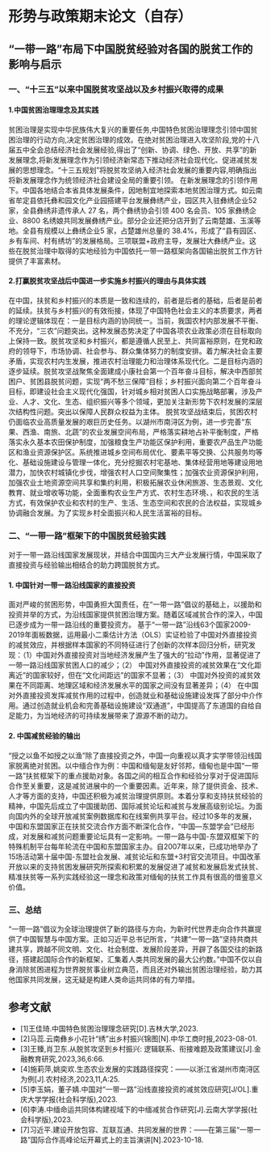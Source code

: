 # 形势与政策期末论文（自存）
## “一带一路”布局下中国脱贫经验对各国的脱贫工作的影响与启示
### 一、“十三五”以来中国脱贫攻坚战以及乡村振兴取得的成果
#### 1.中国贫困治理理念及其实践
贫困治理是实现中华民族伟大复兴的重要任务,中国特色贫困治理理念引领中国贫困治理的行动方向,决定贫困治理的成效。在绝对贫困治理进入攻坚阶段,党的十八届五中全会总结经济社会发展经验,得出了“创新、协调、绿色、开放、共享”的新发展理念,将新发展理念作为引领经济新常态下推动经济社会现代化、促进减贫发展的思想理念。“十三五规划”将脱贫攻坚纳入经济社会发展的重要内容,明确指出将新发展理念作为统领经济社会建设全局的重要引领。
在新发展理念的引领作用下。中国各地结合本省具体发展条件，因地制宜地探索本地贫困治理方式。如云南省牟定县依托彝和园文化产业园搭建平台发展彝绣产业，园区共入驻彝绣企业52家，全县彝绣非遗传承人 27 名，两个彝绣协会引领 400 名会员、105 家彝绣企业、8800 名绣娘共同发展彝绣产业。部分企业还把分店开到了云南楚雄、玉溪等地。全县有规模以上彝绣企业5 家，占楚雄州总量的 38.4%，形成了“县有园区、乡有车间、村有绣坊”的发展格局。三项联盟+政府主导，发展壮大彝绣产业。这些在脱贫治理中取得的实地经验为中国依托一带一路框架向各国输出脱贫工作方针提供了丰富素材。
#### 2.打赢脱贫攻坚战后中国进一步实施乡村振兴的理由与具体实践
在中国，扶贫和乡村振兴的本质是一致和连续的，前者是后者的基础，后者是前者的延续。扶贫与乡村振兴的有效衔接，体现了中国特色社会主义的本质要求，两者的理论逻辑体现在：一是目标内涵的协同统一。当前，我国农村内部发展不平衡、不充分，“三农”问题突出。这种发展态势决定了中国各项农业政策必须在目标取向上保持一致。脱贫攻坚和乡村振兴，都是遵循人民至上、共同富裕原则，在党和政府的领导下，市场协调、社会参与、群众集体努力的制度安排。着力解决社会主要矛盾，实现农村内生发展，推进农村治理能力和治理体系现代化。二是目标内涵的逐步延续。脱贫攻坚战聚焦全面建成小康社会第一个百年奋斗目标，解决中西部贫困户、贫困县脱贫问题，实现“两不愁三保障”目标；乡村振兴面向第二个百年奋斗目标，即建设社会主义现代化强国，针对城乡相对贫困人口实施战略部署，涉及产业、人才、文化、生态、组织振兴等多个领域，更加关注新形势下农村发展的深层次结构性问题。突出以保障人民群众权益为主体。
脱贫攻坚战结束后，贫困农村仍面临农业高质量发展的艰巨历史任务。以湖州市南浔区为例，进一步完善“东果、西渔、南旅、北蔬”的农业发展空间布局，严格落实耕地占补平衡制度，严格落实永久基本农田保护制度，加强粮食生产功能区保护利用，重要农产品生产功能区和渔业资源保护区。系统推进城乡空间布局优化、要素平等交换、公共服务均等化、基础设施建设与管理一体化，充分挖掘农村宅基地、集体经营用地等建设用地潜力，加快农村城镇化步伐，增强农村人口空间聚集性；加强农业资源保护利用，加强农业土地资源空间共享和集约利用，积极拓展农业休闲旅游、生态景观、文化教育、就业增收等功能，全面重构农业生产方式、农村生态环境、，和农民的生活方式，有效保护农业和农村的生产、生活、生态空间和农民的合法权益，实现城乡协调融合发展。为了实现乡村全面振兴和人民生活富裕的目标。

### 二、“一带一路”框架下的中国脱贫经验实践
对于一带一路沿线国家发展现状，并结合中国国内三大产业发展行情，中国采取了直接投资与经验输出相结合的助力跨国脱贫方式。
#### 1.	中国针对一带一路沿线国家的直接投资
面对严峻的贫困形势，中国勇担大国责任，在“一带一路”倡议的基础上，以援助和投资并举的方式，为沿线国家提供贫困治理方案。随着区域减贫合作的深入，中国已逐步成为一带一路沿线的重要投资方。
基于“一带一路”沿线63个国家2009-2019年面板数据，运用最小二乘估计方法（OLS）实证检验了中国对外直接投资的减贫效应，并根据样本国家的不同特征进行了创新的次样本回归分析，研究发现：（1）中国对外直接投资对当地经济发展产生了强大的“拉动”作用，显著促进了一带一路沿线国家贫困人口的减少；（2） 中国对外直接投资的减贫效果在“文化距离近”的国家较好，但在“文化间距远”的国家不显著；（3） 中国对外投资的减贫效果在不同距离、地理区域和经济发展水平的国家之间没有显著差异；（4） 在中国对外直接投资发挥减贫作用的过程中，创造就业和基础设施建设发挥了部分中介作用。通过创造就业机会和完善基础设施建设“双通道”，中国提高了东道国的自给自足能力，为当地经济的可持续发展带来了源源不断的动力。
#### 2.	中国减贫经验的输出
“授之以鱼不如授之以渔”除了直接投资之外，中国一向重视以真才实学带领沿线国家脱离绝对贫困。以中缅合作为例：中国和缅甸是友好邻邦，缅甸也是中国“一带一路”扶贫框架下的重点援助对象。各国之间的相互合作和经验分享对于促进国际合作至关重要，这是减贫进展中的一个重要因素。近年来，除了提供资金、技术、人才等方面的支持，中国还积极为减贫治理提供原则。本着分享和支持扶贫经验的精神，中国先后成立了中国援助团、国际减贫论坛和减贫与发展高级别论坛。为面向国内外的全球开放减贫案例数据库和在线案例共享平台。经过10多年的发展，中国和东盟国家正在扶贫交流合作方面不断深化合作，“中国—东盟学会”已经形成，对发展和减贫问题重要论坛具有一定影响。一带一路与中国-东盟双框架下的特殊机制平台每年轮流在中国和东盟国家主办。自2007年以来，已成功地举办了15场活动第十届中国-东盟社会发展、减贫论坛和东盟+3村官交流项目。中国改革开放以来的支持贫困发展研究所探索和积累的发展促进了减贫和发展启发式扶贫、精准扶贫等一系列实践经验这一理念和政策对缅甸的扶贫工作具有很高的借鉴意义价值。

### 三、总结
“一带一路”倡议为全球治理提供了新的路径与方向，为新时代世界走向合作共赢提供了中国智慧与中国方案。正如习近平总书记所言，“共建“一带一路”坚持共商共建共享，跨越不同文明、文化、社会制度、发展阶段差异，开辟了各国交往的新路径，搭建起国际合作的新框架，汇集着人类共同发展的最大公约数。”中国不仅以自身消除贫困进程为世界脱贫事业树立典范，而且还对外输出贫困治理经验，助力其他国家共同发展，这无疑是构建人类命运共同体的有力举措。








## 参考文献
- [1]王佳琦.中国特色贫困治理理念研究[D].吉林大学,2023.
- [2]马蕊.云南彝乡小花针“绣”出乡村振兴锦图[N].中华工商时报,2023-08-01.
- [3]王臻,肖卫东.从脱贫攻坚到乡村振兴: 逻辑联系、衔接难题及政策建议[J].金融教育研究,2023,36,6:66.
- [4]施莉萍,姚奕欢.生态农业发展的实践路径探究：——以浙江省湖州市南浔区为例[J].农村经济,2023,11,A:25.
- [5]李玉娟，董子婧.中国对“一带一路”沿线直接投资的减贫效应研究[J/OL].重庆大学学报(社会科学版),2023.
- [6]李涛.中缅命运共同体构建视域下的中缅减贫合作研究[J].云南大学学报(社会科学版),2023.
- [7]习近平.建设开放包容、互联互通、共同发展的世界：——在第三届“一带一路”国际合作高峰论坛开幕式上的主旨演讲[N].2023-10-18.
